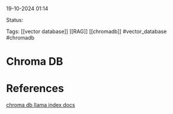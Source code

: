 
19-10-2024 01:14

Status:

Tags: [[vector database]] [[RAG]]
	[[chromadb]]
	#vector_database #chromadb

# Chroma DB


# References
[chroma db llama index docs](https://docs.llamaindex.ai/en/stable/examples/vector_stores/ChromaIndexDemo/)


